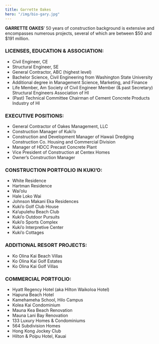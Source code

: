 ```yaml
---
title: Garrette Oakes
hero: "/img/bio-gary.jpg"
---
```

**GARRETTE OAKES**’ 50 years of
construction background is extensive and
encompasses numerous projects, several of
which are between $50 and $191 million.

### LICENSES, EDUCATION & ASSOCIATION:
* Civil Engineer, CE
* Structural Engineer, SE
* General Contractor, ABC (highest level)
* Bachelor Science, Civil Engineering from Washington State University
* Additional degree in Management Science, Marketing, and Finance
* Life Member, Am Society of Civil Engineer Member (& past Secretary) Structural Engineers Association of HI
* (Past) Technical Committee Chairman of Cement Concrete Products Industry of HI

### EXECUTIVE POSITIONS:
* General Contractor of Oakes Management, LLC
* Construction Manager of Kuki’o
* Construction and Development Manager of Hawaii Dredging Construction Co. Housing and Commercial Division
* Manager of HDCC Precast Concrete Plant
* Vice President of Construction at Centex Homes
* Owner’s Construction Manager

### CONSTRUCTION PORTFOLIO IN KUKI’O:
* White Residence
* Hartman Residence
* Wai’olu
* Hale Loko Wai
* Johnson Makani Eka Residences
* Kuki’o Golf Club House
* Ka’upulehu Beach Club
* Kuki’o Outdoor Pursuits
* Kuki’o Sports Complex
* Kuki’o Interpretive Center
* Kuki’o Cottages

### ADDITIONAL RESORT PROJECTS:
* Ko Olina Kai Beach Villas
* Ko Olina Kai Golf Estates
* Ko Olina Kai Golf Villas

### COMMERCIAL PORTFOLIO:
* Hyatt Regency Hotel (aka Hilton Waikoloa Hotel)
* Hapuna Beach Hotel
* Kamehameha School, Hilo Campus
* Kolea Kai Condominium
* Mauna Kea Beach Renovation
* Mauna Lani Bay Renovation
* 133 Luxury Homes & Condominiums
* 564 Subdivision Homes
* Hong Kong Jockey Club
* Hilton & Poipu Hotel, Kauai
